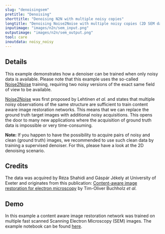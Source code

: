 ```yaml
---
slug: "denoisingsem"
pretitle: "Denoising"
shorttitle: "Denoising N2N with multiple noisy copies"
longtitle: "Denoising Noise2Noise with multiple noisy copies (2D SEM data)"
inputimage: "images/n2n/sem_input.png"
outputimage: "images/n2n/sem_output.png"  
tool: care
inoutdata: noisy_noisy
---
```


## Details
This example demonstrates how a denoiser can be trained when only noisy data is available. Please note that this example uses the so-called [Noise2Noise](https://arxiv.org/abs/1803.04189) training, requiring two noisy versions of the exact same field of view to be available.

[Noise2Noise](https://arxiv.org/abs/1803.04189) was first proposed by Lehtinen _et al._ and states that multiple noisy observations of the same structure are sufficient to train content aware image restoration networks. This means that we can replace the ground truth target images with additional noisy acquisitions. This opens the door to many new applications where the acquisition of ground truth data is impossible or very time-consuming.

__Note:__ If you happen to have the possibility to acquire pairs of noisy and clean (ground truth) images, we recommended to use such clean data by training a supervised denoiser. For this, please have a look at the 2D denoising scenario.

## Credits
The data was acquired by Réza Shahidi and Gáspár Jékely at University of Exeter and originates from this publication: [Content-aware image restoration for electron microscopy](https://books.google.de/books?hl=en&lr=&id=rn2jDwAAQBAJ&oi=fnd&pg=PA277&dq=info:41WW__W36dwJ:scholar.google.com&ots=xdqzPRk19v&sig=9sxVkiynLPCj9IhHoolchoxTT_U&redir_esc=y#v=onepage&q&f=true) by Tim-Oliver Buchholz _et al._
  
## Demo
In this example a content aware image restoration network was trained on multiple fast scanned Scanning Electron Microscopy (SEM) images. The example notebook can be found [here](https://github.com/juglab/Noise2Noise-with-CSBDeep).
